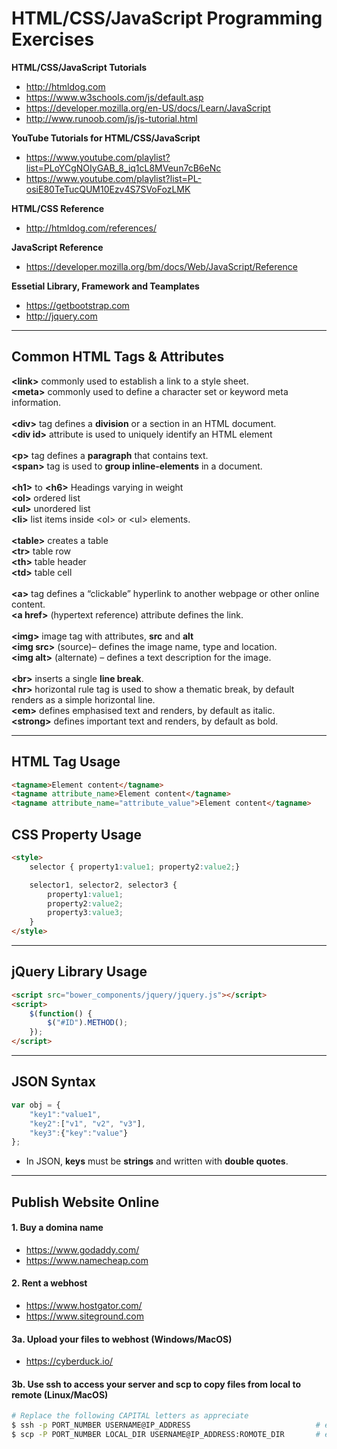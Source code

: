 # HTML/CSS/JavaScript Programming Exercises

**HTML/CSS/JavaScript Tutorials**
* http://htmldog.com
* https://www.w3schools.com/js/default.asp
* https://developer.mozilla.org/en-US/docs/Learn/JavaScript
* http://www.runoob.com/js/js-tutorial.html

**YouTube Tutorials for HTML/CSS/JavaScript**
* https://www.youtube.com/playlist?list=PLoYCgNOIyGAB_8_iq1cL8MVeun7cB6eNc
* https://www.youtube.com/playlist?list=PL-osiE80TeTucQUM10Ezv4S7SVoFozLMK

**HTML/CSS Reference**
* http://htmldog.com/references/

**JavaScript Reference**
* https://developer.mozilla.org/bm/docs/Web/JavaScript/Reference

**Essetial Library, Framework and Teamplates**
* https://getbootstrap.com
* http://jquery.com

---
## Common HTML Tags & Attributes
**&lt;link&gt;** commonly used to establish a link to a style sheet.<br>
**&lt;meta&gt;** commonly used to define a character set or keyword meta information.<br>
<br>
**&lt;div&gt;** tag defines a **division** or a section in an HTML document.<br>
**&lt;div id&gt;** attribute is used to uniquely identify an HTML element<br>
<br>
**&lt;p&gt;** tag defines a **paragraph** that contains text.<br>
**&lt;span&gt;** tag is used to **group inline-elements** in a document.<br>
<br>
**&lt;h1&gt;** to **&lt;h6&gt;** Headings varying in weight<br>
**&lt;ol&gt;** ordered list<br>
**&lt;ul&gt;** unordered list<br>
**&lt;li&gt;** list items inside &lt;ol&gt; or &lt;ul&gt; elements.<br>
<br>
**&lt;table&gt;** creates a table<br>
**&lt;tr&gt;** table row<br>
**&lt;th&gt;** table header<br>
**&lt;td&gt;** table cell<br>
<br>
**&lt;a&gt;** tag defines a “clickable” hyperlink to another webpage or other online content.<br>
**&lt;a href&gt;** (hypertext reference) attribute defines the link.<br>
<br>
**&lt;img&gt;** image tag with attributes, **src** and **alt**<br>
**&lt;img src&gt;** (source)– defines the image name, type and location.<br>
**&lt;img alt&gt;** (alternate) – defines a text description for the image.<br>
<br>
**&lt;br&gt;** inserts a single **line break**.<br>
**&lt;hr&gt;** horizontal rule tag is used to show a thematic break, by default renders as a simple horizontal line.<br>
**&lt;em&gt;** defines emphasised text and renders, by default as italic.<br>
**&lt;strong&gt;** defines important text and renders, by default as bold.<br>

---
## HTML Tag Usage
```html
<tagname>Element content</tagname>
<tagname attribute_name>Element content</tagname>
<tagname attribute_name="attribute_value">Element content</tagname>
```

## CSS Property Usage
```html
<style>
    selector { property1:value1; property2:value2;}

    selector1, selector2, selector3 {
        property1:value1;
        property2:value2;
        property3:value3;
    }
</style>
```

---
## jQuery Library Usage
```html
<script src="bower_components/jquery/jquery.js"></script>
<script>
    $(function() {
        $("#ID").METHOD();
    });
</script>
```

---
## JSON Syntax
```js
var obj = {
    "key1":"value1",
    "key2":["v1", "v2", "v3"],
    "key3":{"key":"value"}
};
```
* In JSON, **keys** must be **strings** and written with **double quotes**.

---
## Publish Website Online
#### 1. Buy a domina name
* https://www.godaddy.com/
* https://www.namecheap.com

#### 2. Rent a webhost
* https://www.hostgator.com/
* https://www.siteground.com

#### 3a. Upload your files to webhost (Windows/MacOS)
* https://cyberduck.io/

#### 3b. Use **ssh** to access your server and **scp** to copy files from local to remote (Linux/MacOS)
```sh
# Replace the following CAPITAL letters as appreciate
$ ssh -p PORT_NUMBER USERNAME@IP_ADDRESS                            # ex. ssh -p 2222 abc@123.123.1.1
$ scp -P PORT_NUMBER LOCAL_DIR USERNAME@IP_ADDRESS:ROMOTE_DIR       # ex. scp -p 2222 ./file abc@123.123.1.1:~/
```

